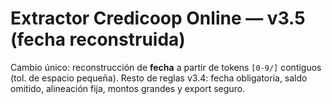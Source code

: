 # Extractor Credicoop Online — v3.5 (fecha reconstruida)
Cambio único: reconstrucción de **fecha** a partir de tokens `[0-9/]` contiguos (tol. de espacio pequeña).
Resto de reglas v3.4: fecha obligatoria, saldo omitido, alineación fija, montos grandes y export seguro.

